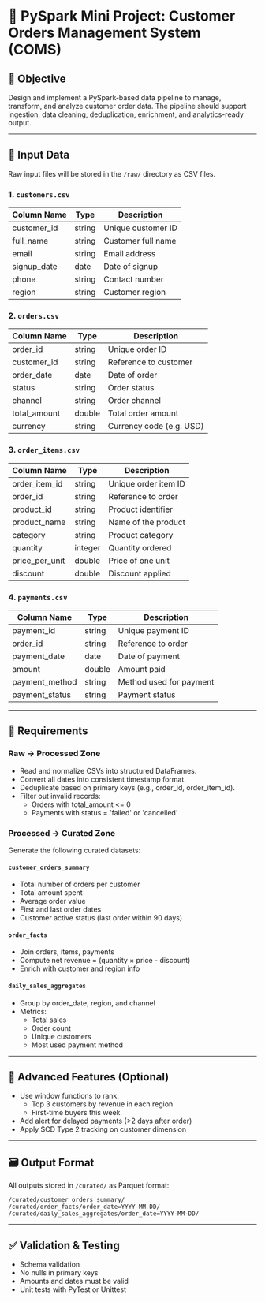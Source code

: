
# 🧾 PySpark Mini Project: Customer Orders Management System (COMS)

## 🎯 Objective

Design and implement a PySpark-based data pipeline to manage, transform, and analyze customer order data. The pipeline should support ingestion, data cleaning, deduplication, enrichment, and analytics-ready output.

---

## 📁 Input Data

Raw input files will be stored in the `/raw/` directory as CSV files.

### 1. `customers.csv`
| Column Name   | Type     | Description             |
|---------------|----------|-------------------------|
| customer_id   | string   | Unique customer ID      |
| full_name     | string   | Customer full name      |
| email         | string   | Email address           |
| signup_date   | date     | Date of signup          |
| phone         | string   | Contact number          |
| region        | string   | Customer region         |

### 2. `orders.csv`
| Column Name   | Type     | Description             |
|---------------|----------|-------------------------|
| order_id      | string   | Unique order ID         |
| customer_id   | string   | Reference to customer   |
| order_date    | date     | Date of order           |
| status        | string   | Order status            |
| channel       | string   | Order channel           |
| total_amount  | double   | Total order amount      |
| currency      | string   | Currency code (e.g. USD)|

### 3. `order_items.csv`
| Column Name      | Type     | Description                     |
|------------------|----------|---------------------------------|
| order_item_id    | string   | Unique order item ID            |
| order_id         | string   | Reference to order              |
| product_id       | string   | Product identifier              |
| product_name     | string   | Name of the product             |
| category         | string   | Product category                |
| quantity         | integer  | Quantity ordered                |
| price_per_unit   | double   | Price of one unit               |
| discount         | double   | Discount applied                |

### 4. `payments.csv`
| Column Name     | Type     | Description                      |
|------------------|----------|----------------------------------|
| payment_id       | string   | Unique payment ID                |
| order_id         | string   | Reference to order               |
| payment_date     | date     | Date of payment                  |
| amount           | double   | Amount paid                      |
| payment_method   | string   | Method used for payment          |
| payment_status   | string   | Payment status                   |

---

## 🔨 Requirements

### Raw → Processed Zone
- Read and normalize CSVs into structured DataFrames.
- Convert all dates into consistent timestamp format.
- Deduplicate based on primary keys (e.g., order_id, order_item_id).
- Filter out invalid records:
  - Orders with total_amount <= 0
  - Payments with status = 'failed' or 'cancelled'

### Processed → Curated Zone
Generate the following curated datasets:

#### `customer_orders_summary`
- Total number of orders per customer
- Total amount spent
- Average order value
- First and last order dates
- Customer active status (last order within 90 days)

#### `order_facts`
- Join orders, items, payments
- Compute net revenue = (quantity × price - discount)
- Enrich with customer and region info

#### `daily_sales_aggregates`
- Group by order_date, region, and channel
- Metrics:
  - Total sales
  - Order count
  - Unique customers
  - Most used payment method

---

## 💎 Advanced Features (Optional)

- Use window functions to rank:
  - Top 3 customers by revenue in each region
  - First-time buyers this week
- Add alert for delayed payments (>2 days after order)
- Apply SCD Type 2 tracking on customer dimension

---

## 🗃 Output Format

All outputs stored in `/curated/` as Parquet format:

```
/curated/customer_orders_summary/
/curated/order_facts/order_date=YYYY-MM-DD/
/curated/daily_sales_aggregates/order_date=YYYY-MM-DD/
```

---

## ✅ Validation & Testing

- Schema validation
- No nulls in primary keys
- Amounts and dates must be valid
- Unit tests with PyTest or Unittest
